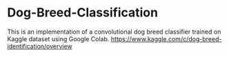 # Dog-Breed-Classification

This is an implementation of a convolutional dog breed classifier trained on Kaggle dataset using Google Colab.
https://www.kaggle.com/c/dog-breed-identification/overview
